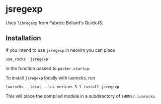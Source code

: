 # jsregexp

Uses `libregexp` from Fabrice Bellard's QuickJS.

## Installation

If you intend to use `jsregexp` in neovim you can place

    use_rocks 'jsregexp'
    
in the function passed to `packer.startup`.

To install `jsregexp` locally with luarocks, run

    luarocks --local --lua-version 5.1 install jsregexp

This will place the compiled module in a subdirectory of `$HOME/.luarocks`.
